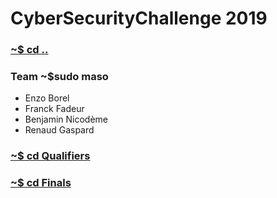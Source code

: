 # CyberSecurityChallenge 2019

### [~$ cd ..](../)

### Team ~$sudo maso
* Enzo Borel
* Franck Fadeur
* Benjamin Nicodème
* Renaud Gaspard

### [~$ cd Qualifiers](./Qualifiers)

### [~$ cd Finals](./Finals)
